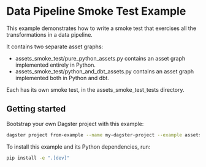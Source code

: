 # Data Pipeline Smoke Test Example

This example demonstrates how to write a smoke test that exercises all the transformations in a data pipeline.

It contains two separate asset graphs:

- assets_smoke_test/pure_python_assets.py contains an asset graph implemented entirely in Python.
- assets_smoke_test/python_and_dbt_assets.py contains an asset graph implemented both in Python and dbt.

Each has its own smoke test, in the assets_smoke_test_tests directory.

## Getting started

Bootstrap your own Dagster project with this example:

```bash
dagster project from-example --name my-dagster-project --example assets_smoke_test
```

To install this example and its Python dependencies, run:

```bash
pip install -e ".[dev]"
```
